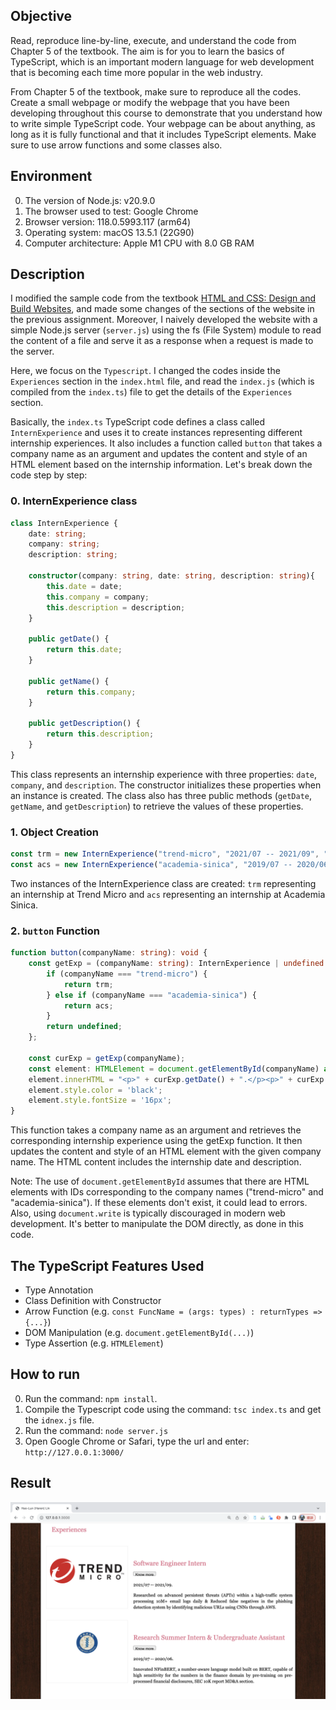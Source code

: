 ## Objective
Read, reproduce line-by-line, execute, and understand the code from Chapter 5 of the textbook. The aim is for you to learn the basics of TypeScript, which is an important modern language for web development that is becoming each time more popular in the web industry.

 

From Chapter 5 of the textbook, make sure to reproduce all the codes. Create a small webpage or modify the webpage that you have been developing throughout this course to demonstrate that you understand how to write simple TypeScript code. Your webpage can be about anything, as long as it is fully functional and that it includes TypeScript elements. Make sure to use arrow functions and some classes also.

## Environment
0. The version of Node.js: v20.9.0
1. The browser used to test: Google Chrome
2. Browser version: 118.0.5993.117 (arm64)
3. Operating system: macOS 13.5.1 (22G90)
4. Computer architecture: Apple M1 CPU with 8.0 GB RAM

## Description
I modified the sample code from the textbook [HTML and CSS: Design and Build Websites](https://www.amazon.com/HTML-CSS-Design-Build-Websites/dp/1118008189), and made some changes of the sections of the website in the previous assignment. Moreover, I naively developed the website with a simple Node.js server (```server.js```) using the fs (File System) module to read the content of a file and serve it as a response when a request is made to the server. 

Here, we focus on the ```Typescript```. I changed the codes inside the ```Experiences``` section in the ```index.html``` file, and read the ```index.js``` (which is compiled from the ```index.ts```) file to get the details of the ```Experiences``` section. 

Basically, the ```index.ts``` TypeScript code defines a class called ```InternExperience``` and uses it to create instances representing different internship experiences. It also includes a function called ```button``` that takes a company name as an argument and updates the content and style of an HTML element based on the internship information. Let's break down the code step by step:

### 0. InternExperience class
```Typescript
class InternExperience {
	date: string;
	company: string;
	description: string;

	constructor(company: string, date: string, description: string){
		this.date = date;
		this.company = company;
		this.description = description;
	}

	public getDate() {
		return this.date;
	}

	public getName() {
		return this.company;
	}

	public getDescription() {
		return this.description;
	}
}
```
This class represents an internship experience with three properties: ```date```, ```company```, and ```description```. The constructor initializes these properties when an instance is created. The class also has three public methods (```getDate```, ```getName```, and ```getDescription```) to retrieve the values of these properties.

### 1. Object Creation
```Typescript
const trm = new InternExperience("trend-micro", "2021/07 -- 2021/09", "TL;DR");
const acs = new InternExperience("academia-sinica", "2019/07 -- 2020/06", "TL;DR");
```
Two instances of the InternExperience class are created: ```trm``` representing an internship at Trend Micro and ```acs``` representing an internship at Academia Sinica.

### 2. ```button``` Function
```Typescript
function button(companyName: string): void {
	const getExp = (companyName: string): InternExperience | undefined => {
		if (companyName === "trend-micro") {
			return trm;
		} else if (companyName === "academia-sinica") {
			return acs;
		}
		return undefined;
	};

	const curExp = getExp(companyName);
	const element: HTMLElement = document.getElementById(companyName) as HTMLElement;
	element.innerHTML = "<p>" + curExp.getDate() + ".</p><p>" + curExp.getDescription() + "</p>";
	element.style.color = 'black';
	element.style.fontSize = '16px';
}
```
This function takes a company name as an argument and retrieves the corresponding internship experience using the getExp function. It then updates the content and style of an HTML element with the given company name. The HTML content includes the internship date and description.

Note: The use of ```document.getElementById``` assumes that there are HTML elements with IDs corresponding to the company names ("trend-micro" and "academia-sinica"). If these elements don't exist, it could lead to errors. Also, using ```document.write``` is typically discouraged in modern web development. It's better to manipulate the DOM directly, as done in this code.

## The TypeScript Features Used 
- Type Annotation
- Class Definition with Constructor
- Arrow Function (e.g. ```const FuncName = (args: types) : returnTypes => {...}```)
- DOM Manipulation (e.g. ```document.getElementById(...)```)
- Type Assertion (e.g. ```HTMLElement```)


## How to run
0. Run the command: ``` npm install ```.
1. Compile the Typescript code using the command: ```tsc index.ts``` and get the ```idnex.js``` file.
2. Run the command: ```node server.js```
3. Open Google Chrome or Safari, type the url and enter: ``` http://127.0.0.1:3000/ ```

## Result
![result](running_result.png)
